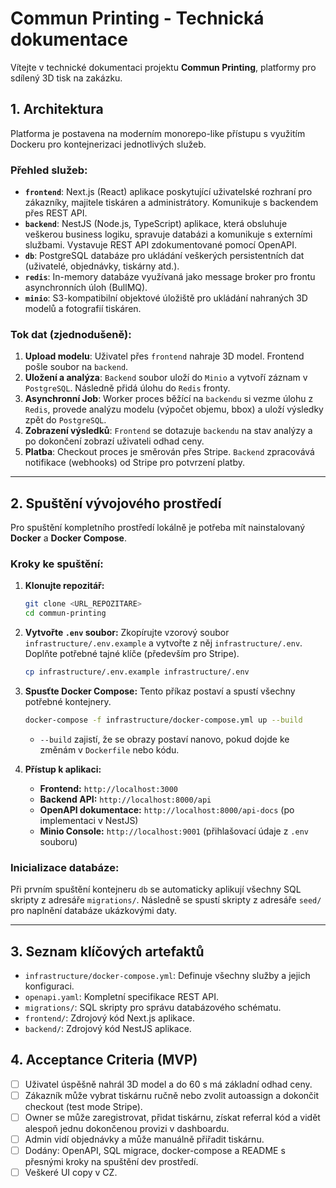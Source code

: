# Commun Printing - Technická dokumentace

Vítejte v technické dokumentaci projektu **Commun Printing**, platformy pro sdílený 3D tisk na zakázku.

## 1. Architektura

Platforma je postavena na moderním monorepo-like přístupu s využitím Dockeru pro kontejnerizaci jednotlivých služeb.

### Přehled služeb:

-   **`frontend`**: Next.js (React) aplikace poskytující uživatelské rozhraní pro zákazníky, majitele tiskáren a administrátory. Komunikuje s backendem přes REST API.
-   **`backend`**: NestJS (Node.js, TypeScript) aplikace, která obsluhuje veškerou business logiku, spravuje databázi a komunikuje s externími službami. Vystavuje REST API zdokumentované pomocí OpenAPI.
-   **`db`**: PostgreSQL databáze pro ukládání veškerých persistentních dat (uživatelé, objednávky, tiskárny atd.).
-   **`redis`**: In-memory databáze využívaná jako message broker pro frontu asynchronních úloh (BullMQ).
-   **`minio`**: S3-kompatibilní objektové úložiště pro ukládání nahraných 3D modelů a fotografií tiskáren.

### Tok dat (zjednodušeně):

1.  **Upload modelu**: Uživatel přes `frontend` nahraje 3D model. Frontend pošle soubor na `backend`.
2.  **Uložení a analýza**: `Backend` soubor uloží do `Minio` a vytvoří záznam v `PostgreSQL`. Následně přidá úlohu do `Redis` fronty.
3.  **Asynchronní Job**: Worker proces běžící na `backendu` si vezme úlohu z `Redis`, provede analýzu modelu (výpočet objemu, bbox) a uloží výsledky zpět do `PostgreSQL`.
4.  **Zobrazení výsledků**: `Frontend` se dotazuje `backendu` na stav analýzy a po dokončení zobrazí uživateli odhad ceny.
5.  **Platba**: Checkout proces je směrován přes Stripe. `Backend` zpracovává notifikace (webhooks) od Stripe pro potvrzení platby.

---

## 2. Spuštění vývojového prostředí

Pro spuštění kompletního prostředí lokálně je potřeba mít nainstalovaný **Docker** a **Docker Compose**.

### Kroky ke spuštění:

1.  **Klonujte repozitář:**
    ```bash
    git clone <URL_REPOZITARE>
    cd commun-printing
    ```

2.  **Vytvořte `.env` soubor:**
    Zkopírujte vzorový soubor `infrastructure/.env.example` a vytvořte z něj `infrastructure/.env`. Doplňte potřebné tajné klíče (především pro Stripe).
    ```bash
    cp infrastructure/.env.example infrastructure/.env
    ```

3.  **Spusťte Docker Compose:**
    Tento příkaz postaví a spustí všechny potřebné kontejnery.
    ```bash
    docker-compose -f infrastructure/docker-compose.yml up --build
    ```
    -   `--build` zajistí, že se obrazy postaví nanovo, pokud dojde ke změnám v `Dockerfile` nebo kódu.

4.  **Přístup k aplikaci:**
    -   **Frontend:** `http://localhost:3000`
    -   **Backend API:** `http://localhost:8000/api`
    -   **OpenAPI dokumentace:** `http://localhost:8000/api-docs` (po implementaci v NestJS)
    -   **Minio Console:** `http://localhost:9001` (přihlašovací údaje z `.env` souboru)

### Inicializace databáze:
Při prvním spuštění kontejneru `db` se automaticky aplikují všechny SQL skripty z adresáře `migrations/`. Následně se spustí skripty z adresáře `seed/` pro naplnění databáze ukázkovými daty.

---

## 3. Seznam klíčových artefaktů

-   `infrastructure/docker-compose.yml`: Definuje všechny služby a jejich konfiguraci.
-   `openapi.yaml`: Kompletní specifikace REST API.
-   `migrations/`: SQL skripty pro správu databázového schématu.
-   `frontend/`: Zdrojový kód Next.js aplikace.
-   `backend/`: Zdrojový kód NestJS aplikace.

## 4. Acceptance Criteria (MVP)

-   [ ] Uživatel úspěšně nahrál 3D model a do 60 s má základní odhad ceny.
-   [ ] Zákazník může vybrat tiskárnu ručně nebo zvolit autoassign a dokončit checkout (test mode Stripe).
-   [ ] Owner se může zaregistrovat, přidat tiskárnu, získat referral kód a vidět alespoň jednu dokončenou provizi v dashboardu.
-   [ ] Admin vidí objednávky a může manuálně přiřadit tiskárnu.
-   [ ] Dodány: OpenAPI, SQL migrace, docker-compose a README s přesnými kroky na spuštění dev prostředí.
-   [ ] Veškeré UI copy v CZ.
